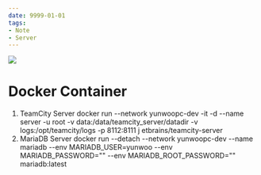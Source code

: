 ```yaml
---
date: 9999-01-01
tags:
- Note
- Server
---
```


![](Pasted%20image%2020221109021211.png)
# Docker Container
1. TeamCity Server
	docker run --network yunwoopc-dev -it -d --name server -u root -v data:/data/teamcity_server/datadir -v logs:/opt/teamcity/logs -p 8112:8111 j
etbrains/teamcity-server
2. MariaDB Server
	docker run --detach --network yunwoopc-dev --name mariadb --env MARIADB_USER=yunwoo --env MARIADB_PASSWORD="<PASSWORD>" --env MARIADB_ROOT_PASSWORD="<ROOT PASSWORD>"  mariadb:latest